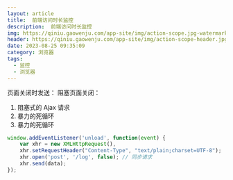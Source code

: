 ```yaml
---
layout: article
title:  前端访问时长监控
description:  前端访问时长监控
img: https://qiniu.gaowenju.com/app-site/img/action-scope.jpg-watermark
header: https://qiniu.gaowenju.com/app-site/img/action-scope-header.jpg-watermark
date: 2023-08-25 09:35:09
category: 浏览器
tags:
  - 监控
  - 浏览器
---
```


页面关闭时发送：
阻塞页面关闭：

1.  阻塞式的 Ajax 请求
1.  暴力的死循环
1.  暴力的死循环

```javascript
window.addEventListener('unload', function(event) {
	var xhr = new XMLHttpRequest(),
	xhr.setRequestHeader("Content-Type", "text/plain;charset=UTF-8");
	xhr.open('post', '/log', false); // 同步请求
	xhr.send(data);
});
```
